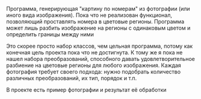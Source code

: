 Программа, генерирующая "картину по номерам" из фотографии (или иного вида изображения).
Пока что не реализован функционал, позволяющий проставлять номера в цветовые регионы. Программа может лишь разбить изображение на регионы с одинаковым цветом и определить границы между ними

Это скорее просто набор классов, чем цельная программа, потому как конечная цель проекта пока что не достигнута.
К тому же я пока не нашел набора преобразований, способного давать удовлетворительное разбиение на цветовые регионы для любого изображения.
Каждая фотография требует своего подхода: нужно подобрать количество различных преобразований, их тип, порядок и т.п.

В проекте есть пример фотографии и результат её обработки
